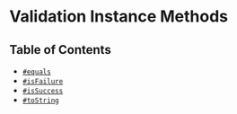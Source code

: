# Validation Instance Methods

## Table of Contents

* [`#equals`](./equals.md)
* [`#isFailure`](./isFailure.md)
* [`#isSuccess`](./isSuccess.md)
* [`#toString`](./toString.md)

